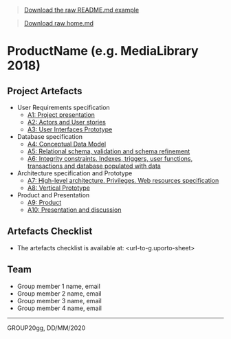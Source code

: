 > [Download the raw README.md example](uploads/70fd2818fb6b5dd6dac01cc9f749bb96/readme.md)

> [Download raw home.md](uploads/924dae108b113a90953fc458ed8f944e/home.md)

# ProductName (e.g. MediaLibrary 2018)

## Project Artefacts

* User Requirements specification
  * [A1: Project presentation](a1)
  * [A2: Actors and User stories](a2)
  * [A3: User Interfaces Prototype](a3)
* Database specification
  * [A4: Conceptual Data Model](a4)
  * [A5: Relational schema, validation and schema refinement](a5)
  * [A6: Integrity constraints. Indexes, triggers, user functions, transactions and database populated with data](a6)
* Architecture specification and Prototype
  * [A7: High-level architecture. Privileges. Web resources specification](a7)
  * [A8: Vertical Prototype](a8)
* Product and Presentation
  * [A9: Product](a9)
  * [A10: Presentation and discussion](a10)

## Artefacts Checklist

* The artefacts checklist is available at: <url-to-g.uporto-sheet>

## Team

* Group member 1 name, email
* Group member 2 name, email
* Group member 3 name, email
* Group member 4 name, email

***
GROUP20gg, DD/MM/2020